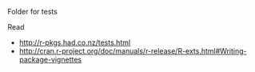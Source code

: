 Folder for tests 

Read 

* http://r-pkgs.had.co.nz/tests.html
* http://cran.r-project.org/doc/manuals/r-release/R-exts.html#Writing-package-vignettes
